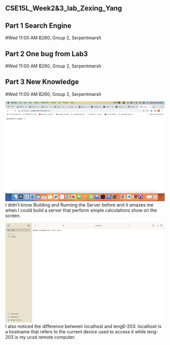 ## CSE15L_Week2&3_lab_Zexing_Yang

## Part 1 Search Engine
#Wed 11:00 AM B260, Group 2, Serpentmarsh





## Part 2 One bug from Lab3
#Wed 11:00 AM B260, Group 2, Serpentmarsh






## Part 3 New Knowledge
#Wed 11:00 AM B260, Group 2, Serpentmarsh

![Image](report2_increment.png)
I didn't know Building and Running the Server before and it amazes me when I could build a server that perform simple calculations show on the screen.





![Image](report2_increase3.png)
I also noticed the difference between localhost and ieng6-203: localhost is a hostname that refers to the current device used to access it while ieng-203 is my ucsd remote computer.
